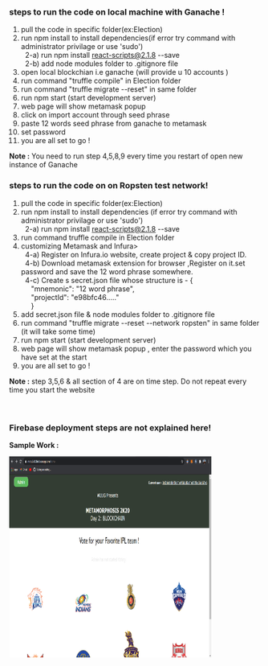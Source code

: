 ### steps to run the code on local machine with Ganache !

 1) pull the code in specific folder(ex:Election) <br>
 2) run npm install to install dependencies(if error try command with administrator privilage or use 'sudo')  <br> 
 &nbsp;&nbsp;2-a) run npm install react-scripts@2.1.8 --save  <br>
 &nbsp;&nbsp;2-b) add node modules folder to .gitignore file <br>
 3) open local blockchian i.e ganache (will provide u 10 accounts )  <br>
 4) run command "truffle compile" in Election folder  <br>
 5) run  command "truffle migrate --reset" in same folder  <br>
 6) run npm start (start development server)  <br>
 7) web page will show metamask popup   <br>
 8) click on import account through seed phrase  <br>
 9) paste  12 words seed phrase from ganache to metamask  <br>
 10) set password  <br>
 11) you are all set to go !   <br>
 
 <b> Note :</b>  You need to run step 4,5,8,9 every time you restart of open new instance of Ganache <br>

### steps to run the code on on Ropsten test network!

 1) pull the code in specific folder(ex:Election) <br>
 2) run npm install to install dependencies (if error try command with administrator privilage or use 'sudo') <br>
 &nbsp;&nbsp;2-a)  run npm install react-scripts@2.1.8 --save <br>
 3) run command truffle compile in Election folder  <br> 
 4) customizing Metamask and Infura> <br>
 &nbsp;&nbsp;4-a) Register on Infura.io website, create project & copy project ID. <br>
 &nbsp;&nbsp;4-b) Download metamask extension for browser ,Register on it.set password  and save the 12 word phrase somewhere. <br>
 &nbsp;&nbsp;4-c) Create s secret.json file  whose structure is -  {  <br>
    &nbsp;&nbsp;&nbsp;&nbsp; "mnemonic": "12 word phrase",      <br>
    &nbsp;&nbsp;&nbsp;&nbsp;  "projectId": "e98bfc46....."    <br>
    &nbsp;&nbsp;&nbsp;&nbsp; }  <br>
5) add secret.json file & node modules folder to .gitignore file <br>
6) run command "truffle migrate --reset --network ropsten" in same folder (it will take some time) <br>
7) run npm start (start development server)  <br>
8) web page will show metamask popup , enter the password which you have set at the start <br>
9) you are all set to go !   <br>

 <b> Note :</b> step 3,5,6 & all section of 4  are on time step.  Do not repeat every time you start the website<br><br><br>
 ### Firebase deployment  steps are not explained here!


<b> Sample Work :</b> <br>

<img src='./sample_work/meta1.png' width="80%" height="400px" >

